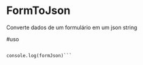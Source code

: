 # FormToJson
Converte dados de um formulário em um json string

#uso

```formJson = formJsonString( document.getElementById('meu-form') )

console.log(formJson)```
